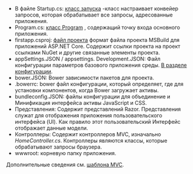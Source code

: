 * В файле Startup.cs: [класс запуска](../fundamentals/startup.md) -класс настраивает конвейер запросов, которая обрабатывает все запросы, адресованные приложения.
* Program.cs: [класс Program](../fundamentals/index.md) , содержащий точку входа основного приложения.
* firstapp.csproj: [файл проекта](https://docs.microsoft.com/dotnet/articles/core/preview3/tools/csproj) формат файла проекта MSBuild для приложений ASP.NET Core. Содержит ссылки проекта на проект ссылками NuGet и другие связанные элементы проекта.
* appSettings.JSON / appsettings. Development.JSON: Файл конфигурации параметров базового приложения среды. [В разделе конфигурации](xref:fundamentals/configuration).
* bower.JSON: Bower зависимости пакетов для проекта.
* .bowerrc: bower файл конфигурации, который определяет, где для установки компонентов, когда Bower загружает активы.
* bundleconfig.JSON: файлы конфигурации для объединение и Минификация интерфейса активы JavaScript и CSS.
* Представления: Содержит представлений Razor. Представления служат для отображения приложения пользовательского интерфейса (UI). Как правило этот пользовательский Интерфейс отображает данные модели.
* Контроллеры: Содержит контроллеров MVC, изначально *HomeController.cs*. Контроллеры являются классы, которые обрабатывают запросы браузера.
* wwwroot: корневую папку приложения.

Дополнительные сведения см. [шаблона MVC](xref:mvc/overview).

